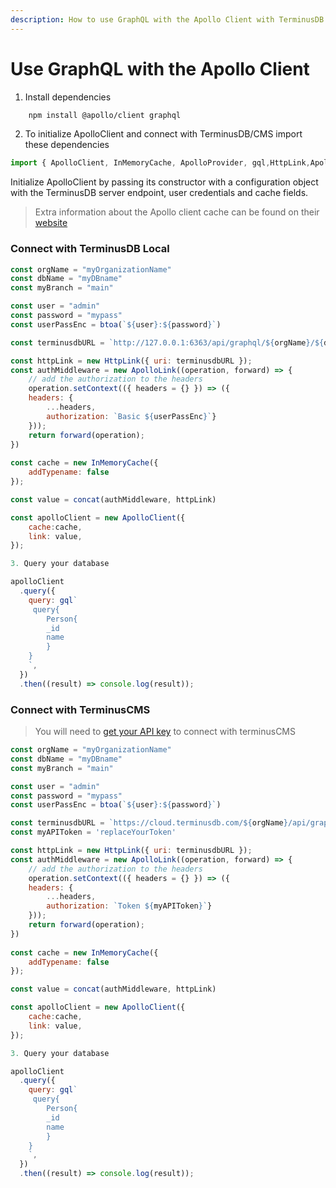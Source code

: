 ```yaml
---
description: How to use GraphQL with the Apollo Client with TerminusDB & TerminusCMS
---
```


# Use GraphQL with the Apollo Client

1. Install dependencies

```sh
    npm install @apollo/client graphql
```

2. To initialize ApolloClient and connect with TerminusDB/CMS import these dependencies

```javascript
import { ApolloClient, InMemoryCache, ApolloProvider, gql,HttpLink,ApolloLink } from '@apollo/client';
```

Initialize ApolloClient by passing its constructor with a configuration object with the TerminusDB server endpoint, user credentials and cache fields.

> Extra information about the Apollo client cache can be found on their [website](https://www.apollographql.com/docs/react/caching/overview)

### Connect with TerminusDB Local

```javascript
const orgName = "myOrganizationName"
const dbName = "myDBname"
const myBranch = "main"

const user = "admin"
const password = "mypass"
const userPassEnc = btoa(`${user}:${password}`)

const terminusdbURL = `http://127.0.0.1:6363/api/graphql/${orgName}/${dbName}/local/branch/${myBranch}/`

const httpLink = new HttpLink({ uri: terminusdbURL });
const authMiddleware = new ApolloLink((operation, forward) => {
    // add the authorization to the headers
    operation.setContext(({ headers = {} }) => ({
    headers: {
        ...headers,
        authorization: `Basic ${userPassEnc}`}
    }));
    return forward(operation);
})
    
const cache = new InMemoryCache({
    addTypename: false
});

const value = concat(authMiddleware, httpLink)

const apolloClient = new ApolloClient({
    cache:cache,
    link: value,       
});

3. Query your database

apolloClient
  .query({
    query: gql`
     query{
        Person{
        _id
        name
        }
    }
    `,
  })
  .then((result) => console.log(result));
```

### Connect with TerminusCMS

> You will need to [get your API key](../../../terminuscms/get-api-key.md) to connect with terminusCMS

```javascript
const orgName = "myOrganizationName"
const dbName = "myDBname"
const myBranch = "main"

const user = "admin"
const password = "mypass"
const userPassEnc = btoa(`${user}:${password}`)

const terminusdbURL = `https://cloud.terminusdb.com/${orgName}/api/graphql/${orgName}/${dbName}/local/branch/${myBranch}/`
const myAPIToken = 'replaceYourToken'

const httpLink = new HttpLink({ uri: terminusdbURL });
const authMiddleware = new ApolloLink((operation, forward) => {
    // add the authorization to the headers
    operation.setContext(({ headers = {} }) => ({
    headers: {
        ...headers,
        authorization: `Token ${myAPIToken}`}
    }));
    return forward(operation);
})
    
const cache = new InMemoryCache({
    addTypename: false
});

const value = concat(authMiddleware, httpLink)

const apolloClient = new ApolloClient({
    cache:cache,
    link: value,       
});

3. Query your database

apolloClient
  .query({
    query: gql`
     query{
        Person{
        _id
        name
        }
    }
    `,
  })
  .then((result) => console.log(result));
```
